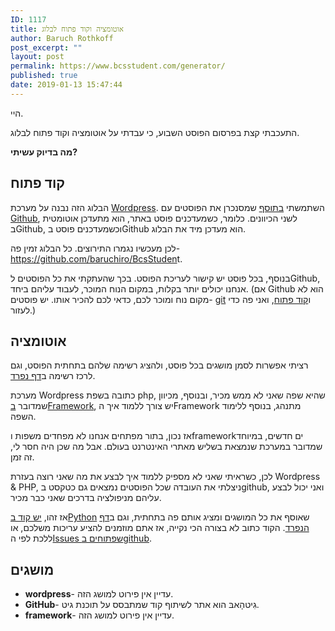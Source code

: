 ```yaml
---
ID: 1117
title: אוטומציה וקוד פתוח לבלוג
author: Baruch Rothkoff
post_excerpt: ""
layout: post
permalink: https://www.bcsstudent.com/generator/
published: true
date: 2019-01-13 15:47:44
---
```

<!-- wp:paragraph -->
<p>היי.</p>
<!-- /wp:paragraph -->
<!-- wp:paragraph -->
<p>התעכבתי קצת בפרסום הפוסט השבוע, כי עבדתי על אוטומציה וקוד פתוח לבלוג.</p>
<!-- /wp:paragraph -->
<!-- wp:paragraph -->
<p><strong>מה בדיוק עשיתי?</strong></p>
<!-- /wp:paragraph -->
<!-- wp:heading -->
<h2>קוד פתוח</h2>
<!-- /wp:heading -->
<!-- wp:paragraph -->
<p>הבלוג הזה נבנה על מערכת <a href="#1117_wordpress" term="wordpress">Wordpress</a>. השתמשתי <a aria-label="בתוסף (opens in a new tab)" href="https://github.com/mAAdhaTTah/wordpress-github-sync" rel="noreferrer noopener" target="_blank">בתוסף</a> שמסנכרן את הפוסטים עם <a href="#1117_github" term="github">Github</a>, לשני הכיוונים. כלומר, כשמעדכנים פוסט באתר, הוא מתעדכן אוטומטית בGithub, וכשמעדכנים פוסט בGithub הוא מעדכן מיד את הבלוג.</p>
<!-- /wp:paragraph -->
<!-- wp:paragraph -->
<p>לכן מעכשיו נגמרו התירוצים. כל הבלוג זמין פה- <a aria-label="https://github.com/baruchiro/BcsStuden (opens in a new tab)" href="https://github.com/baruchiro/BcsStudent" rel="noreferrer noopener" target="_blank">https://github.com/baruchiro/BcsStuden</a><a href="https://github.com/baruchiro/BcsStudent"></a>t.</p>
<!-- /wp:paragraph -->
<!-- wp:paragraph -->
<p>בנוסף, בכל פוסט יש קישור לעריכת הפוסט. בכך שהעתקתי את כל הפוסטים לGithub, אנחנו יכולים יותר בקלות, במקום הנוח המוכר, לעבוד עליהם ביחד. (אם Github הוא לא מקום נוח ומוכר לכם, כדאי לכם להכיר אותו. יש פוסטים- <a aria-label="git (opens in a new tab)" href="https://www.bcsstudent.com/git/" rel="noreferrer noopener" target="_blank">git</a> ו<a aria-label="קוד פתוח (opens in a new tab)" href="https://www.bcsstudent.com/open-source/" rel="noreferrer noopener" target="_blank">קוד פתוח</a>, ואני פה כדי לעזור.)</p>
<!-- /wp:paragraph -->
<!-- wp:heading -->
<h2>אוטומציה</h2>
<!-- /wp:heading -->
<!-- wp:paragraph -->
<p>רציתי אפשרות לסמן מושגים בכל פוסט, ולהציג רשימה שלהם בתחתית הפוסט, וגם לרכז רשימה ב<a href="https://www.bcsstudent.com/terms/">דף נפרד</a>.</p>
<!-- /wp:paragraph -->
<!-- wp:paragraph -->
<p>מערכת Wordpress כתובה בשפת php, שהיא שפה שאני לא ממש מכיר, ובנוסף, מכיוון שמדובר <a href="#1117_framework" term="framework">בFramework</a>, יש צורך ללמוד איך הFramework מתנהג, בנוסף ללימוד השפה.</p>
<!-- /wp:paragraph -->
<!-- wp:paragraph -->
<p>אז נכון, בתור מפתחים אנחנו לא מפחדים משפות וframeworkים חדשים, במיוחד שמדובר במערכת שנמצאת בשליש מאתרי האינטרנט בעולם. אבל מה שכן היה חסר לי, זה זמן.</p>
<!-- /wp:paragraph -->
<!-- wp:paragraph -->
<p>לכן, כשראיתי שאני לא מספיק ללמוד איך לבצע את מה שאני רוצה בעזרת Wordpress &amp; PHP, ניצלתי את העובדה שכל הפוסטים נמצאים גם כטקסט בgithub, ואני יכול לבצע עליהם מניפולציה בדרכים שאני כבר מכיר.</p>
<!-- /wp:paragraph -->
<!-- wp:paragraph -->
<p>אז זהו, <a aria-label="יש קוד בPython (opens in a new tab)" href="https://github.com/baruchiro/BcsStudent/tree/master/generator" rel="noreferrer noopener" target="_blank">יש קוד בPython</a> שאוסף את כל המושגים ומציג אותם פה בתחתית, וגם ב<a aria-label="דף הנפרד (opens in a new tab)" href="https://www.bcsstudent.com/terms/" rel="noreferrer noopener" target="_blank">דף הנפרד</a>. הקוד כתוב לא בצורה הכי נקייה, אז אתם מוזמנים להציע עריכות משלכם, או ללכת לפי ה<a aria-label="Issues שפתוחים בgithub (opens in a new tab)" href="https://github.com/baruchiro/BcsStudent/issues" rel="noreferrer noopener" target="_blank">Issues שפתוחים בgithub</a>.</p>
<!-- /wp:paragraph --><div class="terms_div">
<!-- wp:heading -->
<h2 class="terms_title">מושגים</h2>
<!-- /wp:heading -->
<!-- wp:list -->
<ul class="terms_list"><li id="1117_wordpress" term="wordpress"><strong>wordpress</strong>- עדיין אין פירוט למושג הזה.</li><li id="1117_github" term="github"><strong>GitHub</strong>- גִיטהָאבּ הוא אתר לשיתוף קוד שמתבסס על תוכנת גיט.</li><li id="1117_framework" term="framework"><strong>framework</strong>- עדיין אין פירוט למושג הזה.</li></ul>
<!-- /wp:list -->
</div>